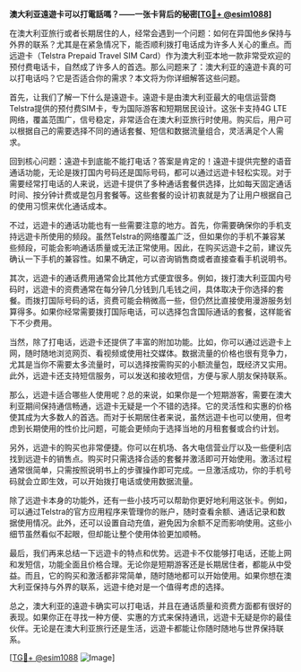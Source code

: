 **澳大利亚遠遊卡可以打電話嗎？——一张卡背后的秘密[[TG💪+ @esim1088](https://t.me/s/esim1088)]**

在澳大利亚旅行或者长期居住的人，经常会遇到一个问题：如何在异国他乡保持与外界的联系？尤其是在紧急情况下，能否顺利拨打电话成为许多人关心的重点。而远遊卡（Telstra Prepaid Travel SIM Card）作为澳大利亚本地一款非常受欢迎的预付费电话卡，自然成了许多人的首选。那么问题来了：澳大利亚的遠遊卡真的可以打电话吗？它是否适合你的需求？本文将为你详细解答这些问题。

首先，让我们了解一下什么是遠遊卡。遠遊卡是由澳大利亚最大的电信运营商Telstra提供的预付费SIM卡，专为国际游客和短期居民设计。这张卡支持4G LTE网络，覆盖范围广，信号稳定，非常适合在澳大利亚旅行时使用。购买后，用户可以根据自己的需要选择不同的通话套餐、短信和数据流量组合，灵活满足个人需求。

回到核心问题：遠遊卡到底能不能打电话？答案是肯定的！遠遊卡提供完整的语音通话功能，无论是拨打国内号码还是国际号码，都可以通过远遊卡轻松实现。对于需要经常打电话的人来说，远遊卡提供了多种通话套餐供选择，比如每天固定通话时间、按分钟计费或是包月套餐等。这些套餐的设计初衷就是为了让用户根据自己的使用习惯来优化通话成本。

不过，远遊卡的通话功能也有一些需要注意的地方。首先，你需要确保你的手机支持远遊卡所使用的频段。虽然Telstra的网络覆盖广泛，但如果你的手机不兼容某些频段，可能会影响通话质量或无法正常使用。因此，在购买远遊卡之前，建议先确认一下手机的兼容性。如果不确定，可以咨询销售商或者直接查看手机说明书。

其次，远遊卡的通话费用通常会比其他方式便宜很多。例如，拨打澳大利亚国内号码时，远遊卡的资费通常在每分钟几分钱到几毛钱之间，具体取决于你选择的套餐。而拨打国际号码的话，资费可能会稍微高一些，但仍然比直接使用漫游服务划算得多。如果你经常需要拨打国际电话，可以选择包含国际通话的套餐，这样能省下不少费用。

当然，除了打电话，远遊卡还提供了丰富的附加功能。比如，你可以通过远遊卡上网，随时随地浏览网页、看视频或使用社交媒体。数据流量的价格也很有竞争力，尤其是当你不需要太多流量时，可以选择按需购买的小额流量包，既经济又实用。此外，远遊卡还支持短信服务，可以发送和接收短信，方便与家人朋友保持联系。

那么，远遊卡适合哪些人使用呢？总的来说，如果你是一个短期游客，需要在澳大利亚期间保持通信畅通，远遊卡无疑是一个不错的选择。它的灵活性和实惠的价格使其成为大多数人的首选。而对于长期居住者来说，虽然远遊卡也可以使用，但考虑到长期使用的性价比问题，可能会更倾向于选择当地的月租套餐或合约计划。

另外，远遊卡的购买也非常便捷。你可以在机场、各大电信营业厅以及一些便利店找到远遊卡的销售点。购买时只需选择合适的套餐并激活即可开始使用。激活过程通常很简单，只需按照说明书上的步骤操作即可完成。一旦激活成功，你的手机号码就会立即生效，可以开始拨打电话或使用数据流量。

除了远遊卡本身的功能外，还有一些小技巧可以帮助你更好地利用这张卡。例如，可以通过Telstra的官方应用程序来管理你的账户，随时查看余额、通话记录和数据使用情况。此外，还可以设置自动充值，避免因为余额不足而影响使用。这些小细节虽然看似不起眼，但却能让整个使用体验更加顺畅。

最后，我们再来总结一下远遊卡的特点和优势。远遊卡不仅能够打电话，还能上网和发短信，功能全面且价格合理。无论你是短期游客还是长期居住者，都能从中受益。而且，它的购买和激活都非常简单，随时随地都可以开始使用。如果你想在澳大利亚保持与外界的联系，远遊卡绝对是一个值得考虑的选择。

总之，澳大利亚的遠遊卡确实可以打电话，并且在通话质量和资费方面都有很好的表现。如果你正在寻找一种方便、实惠的方式来保持通讯，远遊卡无疑是你的最佳伙伴。无论是在澳大利亚旅行还是生活，远遊卡都能让你随时随地与世界保持联系。

[[TG💪+ @esim1088](https://t.me/s/esim1088) ![Image](https://i.postimg.cc/4NQfJmqS/Snipaste-2025-05-13-00-14-12.png)]